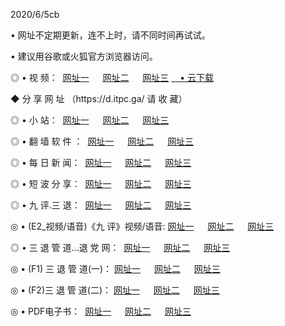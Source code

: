 <p>2020/6/5cb
<p>• 网址不定期更新，连不上时，请不同时间再试试。
<p>• 建议用谷歌或火狐官方浏览器访问。
<p>◎ • 视 频： 
<a href="http://hzd.lexmarktr.com/" target="_blank">网址一</a> 　 
<a href="http://hsa.lexmarktr.com/" target="_blank">网址二</a> 　 
<a href="http://hwz.lexmarktr.com/b.html" target="_blank">网址三</a>
<a href="https://yadi.sk/d/d0sUeAOpal3njw" target="_wblank">　• 云下载 </a></p>
<p>◆ 分 享 网 址 （https://d.itpc.ga/ 请 收 藏） </p>

<p>◎ • 小 站：  
<a href="http://hzd.lexmarktr.com/f.html" target="_blank">网址一</a> 　 
<a href="http://hsa.lexmarktr.com/h.html" target="_blank">网址二</a> 　 
<a href="http://hwz.lexmarktr.com/k/" target="_blank">网址三</a></p>
<p>◎ • 翻 墙 软 件 ：  
<a href="http://hzd.lexmarktr.com/ff/" target="_blank">网址一</a> 　 
<a href="http://hsa.lexmarktr.com/s/read/a1_nd.html" target="_blank">网址二</a> 　 
<a href="http://hwz.lexmarktr.com/ff/index.html" target="_blank">网址三</a></p>
<p>◎ • 每 日 新 闻：  
<a href="http://hzd.lexmarktr.com/day/" target="_blank">网址一</a> 　 
<a href="http://hsa.lexmarktr.com/day/" target="_blank">网址二</a> 　 
<a href="http://hwz.lexmarktr.com/day/index.html" target="_blank">网址三</a></p>
<p>◎ • 短 波 分 享：  
<a href="http://hzd.lexmarktr.com/h/" target="_blank">网址一</a> 　 
<a href="http://hsa.lexmarktr.com/h/" target="_blank">网址二</a> 　 
<a href="http://hwz.lexmarktr.com/h/index.html" target="_blank">网址三</a></p>
<p>◎ • 九 评.三 退：  
<a href="http://hzd.lexmarktr.com/t/" target="_blank">网址一</a> 　 
<a href="http://hsa.lexmarktr.com/v2/index.html" target="_blank">网址二</a> 　 
<a href="http://hwz.lexmarktr.com/tt/index.html" target="_blank">网址三</a> 　</p>
<p>◎ • (E2_视频/语音)《九 评》视频/语音: 
<a href="http://hzd.lexmarktr.com/7738.html" target="_blank">网址一</a> 　 
<a href="http://hsa.lexmarktr.com/7614.html" target="_blank">网址二</a> 　 
<a href="http://hwz.lexmarktr.com/7633.html" target="_blank">网址三</a></p>
<p>◎ • 三 退 管 道...退 党 网：  
<a href="http://hzd.lexmarktr.com/go/td1.html" target="_blank">网址一</a> 　 
<a href="http://hsa.lexmarktr.com/go/td2.html" target="_blank">网址二</a> 　 
<a href="http://hwz.lexmarktr.com/go/td3.html" target="_blank">网址三</a></p>
<p>◎ • (F1) 三 退 管 道(一)： 
<a href="http://hzd.lexmarktr.com/dd/" target="_blank">网址一</a> 　 
<a href="http://hsa.lexmarktr.com/s/read/a1_tdx.html" target="_blank">网址二</a> 　 
<a href="http://hwz.lexmarktr.com/dd/" target="_blank">网址三</a></p>
<p>◎ • (F2)三 退 管 道(二)： 
<a href="http://hwz.lexmarktr.com/d/" target="_blank">网址一</a> 　 
<a href="http://hzd.lexmarktr.com/d/index.html" target="_blank">网址二</a> 　 
<a href="http://hsa.lexmarktr.com/d/" target="_blank">网址三</a></p>
<p>◎ • PDF电子书：  
<a href="http://hzd.lexmarktr.com/p/" target="_blank">网址一</a> 　 
<a href="http://hsa.lexmarktr.com/p/index.html" target="_blank">网址二</a> 　 
<a href="http://hwz.lexmarktr.com/p/" target="_blank">网址三</a></p>
